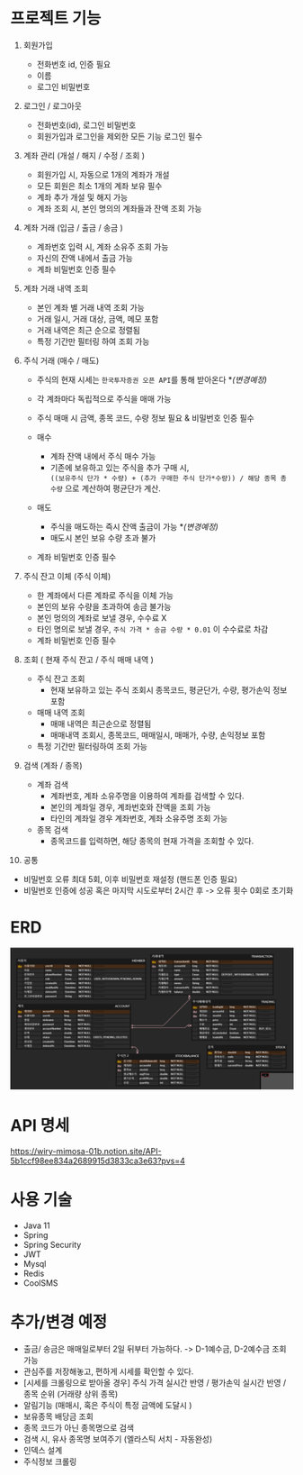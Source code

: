 # 프로젝트 기능

1. 회원가입
   - 전화번호 id, 인증 필요
   - 이름
   - 로그인 비밀번호
     
2. 로그인 / 로그아웃
   - 전화번호(id), 로그인 비밀번호 
   - 회원가입과 로그인을 제외한 모든 기능 로그인 필수

3. 계좌 관리 (개설 / 해지 / 수정 / 조회 )
   - 회원가입 시, 자동으로 1개의 계좌가 개설
   - 모든 회원은 최소 1개의 계좌 보유 필수 
   - 계좌 추가 개설 및 해지 가능
   - 계좌 조회 시, 본인 명의의 계좌들과 잔액 조회 가능
     
4. 계좌 거래 (입금 / 출금 / 송금 )
   - 계좌번호 입력 시, 계좌 소유주 조회 가능 
   - 자신의 잔액 내에서 출금 가능
   - 계좌 비밀번호 인증 필수 
     
5. 계좌 거래 내역 조회
   - 본인 계좌 별 거래 내역 조회 가능
   - 거래 일시, 거래 대상, 금액, 메모 포함 
   - 거래 내역은 최근 순으로 정렬됨 
   - 특정 기간만 필터링 하여 조회 가능
     
6. 주식 거래 (매수 / 매도)
   - 주식의 현재 시세는 `한국투자증권 오픈 API`를 통해 받아온다 **(*변경예정)**
   - 각 계좌마다 독립적으로 주식을 매매 가능
   - 주식 매매 시 금액, 종목 코드, 수량 정보 필요 & 비밀번호 인증 필수 

   - 매수 
      - 계좌 잔액 내에서 주식 매수 가능
      - 기존에 보유하고 있는 주식을 추가 구매 시, 
<br>`((보유주식 단가 * 수량) + (추가 구매한 주식 단가*수량)) / 해당 종목 총 수량` 으로 계산하여 평균단가 계산.
   - 매도
      - 주식을 매도하는 즉시 잔액 출금이 가능  **(*변경예정)**
      - 매도시 본인 보유 수량 초과 불가 
   - 계좌 비밀번호 인증 필수 
    
7. 주식 잔고 이체 (주식 이체)
   - 한 계좌에서 다른 계좌로 주식을 이체 가능
   - 본인의 보유 수량을 초과하여 송금 불가능 
   - 본인 멍의의 계좌로 보낼 경우, 수수료 X 
   - 타인 명의로 보낼 경우, `주식 가격 * 송금 수량 * 0.01` 이 수수료로 차감
   - 계좌 비밀번호 인증 필수 

8. 조회 ( 현재 주식 잔고 / 주식 매매 내역 )
   - 주식 잔고 조회 
      - 현재 보유하고 있는 주식 조회시 종목코드, 평균단가, 수량, 평가손익 정보 포함
   - 매매 내역 조회 
      - 매매 내역은 최근순으로 정렬됨 
      - 매매내역 조회시, 종목코드, 매매일시, 매매가, 수량, 손익정보 포함 
   - 특정 기간만 필터링하여 조회 가능
     
9. 검색 (계좌 / 종목)
   - 계좌 검색 
      - 계좌번호, 계좌 소유주명을 이용하여 계좌를 검색할 수 있다.
      - 본인의 계좌일 경우, 계좌번호와 잔액을 조회 가능
      - 타인의 계좌일 경우 계좌번호, 계좌 소유주명 조회 가능 
   - 종목 검색 
      - 종목코드를 입력하면, 해당 종목의 현재 가격을 조회할 수 있다.

10. 공통
   - 비밀번호 오류 최대 5회, 이후 비밀번호 재설정 (핸드폰 인증 필요)
   - 비밀번호 인증에 성공 혹은 마지막 시도로부터 2시간 후 -> 오류 횟수 0회로 초기화

     
# ERD
![img.png](doc/img/img.png)

# API 명세
https://wiry-mimosa-01b.notion.site/API-5b1ccf98ee834a2689915d3833ca3e63?pvs=4

# 사용 기술
- Java 11
- Spring
- Spring Security
- JWT 
- Mysql
- Redis
- CoolSMS

# 추가/변경 예정
- 출금/ 송금은 매매일로부터 2일 뒤부터 가능하다. -> D-1예수금, D-2예수금 조회가능
- 관심주를 저장해놓고, 편하게 시세를 확인할 수 있다.
- [시세를 크롤링으로 받아올 경우] 주식 가격 실시간 반영 / 평가손익 실시간 반영 / 종목 순위 (거래량 상위 종목)
- 알림기능 (매매시, 혹은 주식이 특정 금액에 도달시 )
- 보유종목 배당금 조회
- 종목 코드가 아닌 종목명으로 검색
- 검색 시, 유사 종목명 보여주기 (엘라스틱 서치 - 자동완성)
- 인덱스 설계
- 주식정보 크롤링 
